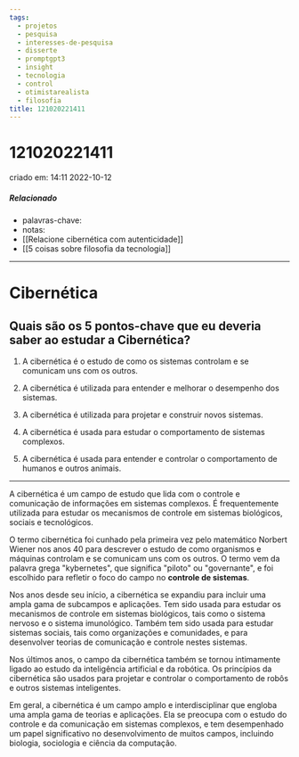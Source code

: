 ```yaml
---
tags:
  - projetos
  - pesquisa
  - interesses-de-pesquisa
  - disserte
  - promptgpt3
  - insight
  - tecnologia
  - control
  - otimistarealista
  - filosofia
title: 121020221411
---
```

# 121020221411
criado em: 14:11 2022-10-12

##### Relacionado
- palavras-chave: 
- notas: 
- [[Relacione cibernética com autenticidade]]
- [[5 coisas sobre filosofia da tecnologia]]

---
# Cibernética

## Quais são os 5 pontos-chave que eu deveria saber ao estudar a Cibernética?

1. A cibernética é o estudo de como os sistemas controlam e se comunicam uns com os outros.
   

2. A cibernética é utilizada para entender e melhorar o desempenho dos sistemas.
   

3. A cibernética é utilizada para projetar e construir novos sistemas.
   

4. A cibernética é usada para estudar o comportamento de sistemas complexos.
   

5. A cibernética é usada para entender e controlar o comportamento de humanos e outros animais.
   

---
A cibernética é um campo de estudo que lida com o controle e comunicação de informações em sistemas complexos. É frequentemente utilizada para estudar os mecanismos de controle em sistemas biológicos, sociais e tecnológicos.

O termo cibernética foi cunhado pela primeira vez pelo matemático Norbert Wiener nos anos 40 para descrever o estudo de como organismos e máquinas controlam e se comunicam uns com os outros. O termo vem da palavra grega "kybernetes", que significa "piloto" ou "governante", e foi escolhido para refletir o foco do campo no **controle de sistemas**.

Nos anos desde seu início, a cibernética se expandiu para incluir uma ampla gama de subcampos e aplicações. Tem sido usada para estudar os mecanismos de controle em sistemas biológicos, tais como o sistema nervoso e o sistema imunológico. Também tem sido usada para estudar sistemas sociais, tais como organizações e comunidades, e para desenvolver teorias de comunicação e controle nestes sistemas.

Nos últimos anos, o campo da cibernética também se tornou intimamente ligado ao estudo da inteligência artificial e da robótica. Os princípios da cibernética são usados para projetar e controlar o comportamento de robôs e outros sistemas inteligentes.

Em geral, a cibernética é um campo amplo e interdisciplinar que engloba uma ampla gama de teorias e aplicações. Ela se preocupa com o estudo do controle e da comunicação em sistemas complexos, e tem desempenhado um papel significativo no desenvolvimento de muitos campos, incluindo biologia, sociologia e ciência da computação.